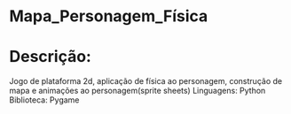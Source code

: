 # Mapa_Personagem_Física
# Descrição:
Jogo de plataforma 2d, aplicação de física ao personagem, construção de mapa e animações ao personagem(sprite sheets)
Linguagens: Python
Biblioteca: Pygame
